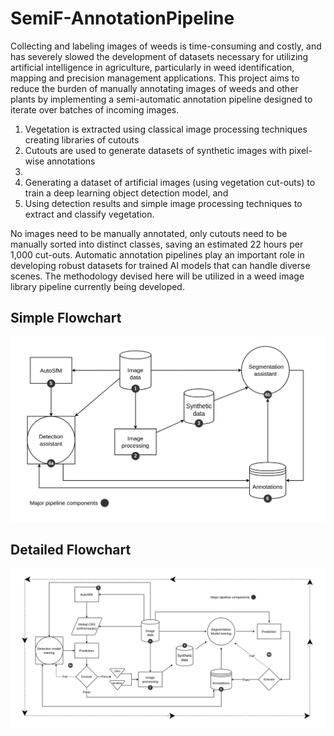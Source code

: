# SemiF-AnnotationPipeline

Collecting and labeling images of weeds is time-consuming and costly, and has severely slowed the development of datasets necessary for utilizing artificial intelligence in agriculture, particularly in weed identification, mapping and precision management applications. This project aims to reduce the burden of manually annotating images of weeds and other plants by implementing a semi-automatic annotation pipeline designed to iterate over batches of incoming images.

1. Vegetation is extracted using classical image processing techniques creating libraries of cutouts
2. Cutouts are used to generate datasets of synthetic images with pixel-wise annotations
3. 
4. Generating a dataset of artificial images (using vegetation cut-outs) to train a deep learning object detection model, and 
5. Using detection results and simple image processing techniques to extract and classify vegetation.

No images need to be manually annotated, only cutouts need to be manually sorted into distinct classes, saving an estimated 22 hours per 1,000 cut-outs. Automatic annotation pipelines play an important role in developing robust datasets for trained AI models that can handle diverse scenes. The methodology devised here will be utilized in a weed image library pipeline currently being developed.

## Simple Flowchart
![](Assets/semif_pipeline_v4_simplified_med.png)

## Detailed Flowchart
![](Assets/semif_pipeline_v4_small.png)
